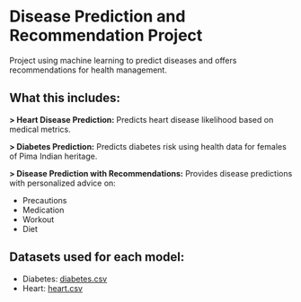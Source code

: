 <h1>Disease Prediction and Recommendation Project</h1>
Project using machine learning to predict diseases and offers recommendations for health management. 

<h2>What this includes: </h2>
  <p><strong>> Heart Disease Prediction:</strong> Predicts heart disease likelihood based on medical metrics.</p>
  <p><strong>> Diabetes Prediction:</strong> Predicts diabetes risk using health data for females of Pima Indian heritage.</p>
  <p><strong>> Disease Prediction with Recommendations:</strong> Provides disease predictions with personalized advice on:</p>
  <ul>
    <li>Precautions</li>
    <li>Medication</li>
    <li>Workout</li>
    <li>Diet</li>
  </ul>


<h2>Datasets used for each model:</h2>
<ul> 
<li>Diabetes: <a href="https://www.w3schools.com](https://github.com/Amruta-2476/Disease-prediction/blob/main/diabetes.csv">diabetes.csv</a> </li>
<li>Heart: <a href="">heart.csv</a> </li>
</ul>


